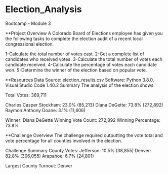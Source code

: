 # Election_Analysis
Bootcamp - Module 3

**Project Overview
A Colorado Board of Elections employee has given you the following tasks to complete the election audit of a recent local congressional election.

1-Calculate the total number of votes cast.
2-Get a complete list of candidates who received votes.
3-Calculate the total number of votes each candidate received.
4-Calculate the percentage of votes each candidate won.
5-Determine the winner of the election based on popular vote.

**Resources
Data Source: election_results.csv
Software: Python 3.8.0, Visual Studio Code 1.40.2
Summary
The analysis of the election shows:

Total Votes: 369,711

Charles Casper Stockham: 23.0% (85,213)
Diana DeGette: 73.8% (272,892)
Raymon Anthony Doane: 3.1% (11,606)

Winner: Diana DeGette
Winning Vote Count: 272,892
Winning Percentage: 73.8%

**Challenge Overview
The challenge required outputting the vote total and vote percentage for all counties involved in the election.

Challenge Summary
County Votes:
Jefferson: 10.5% (38,855)
Denver: 82.8% (306,055)
Arapahoe: 6.7% (24,801)

Largest County Turnout: Denver
